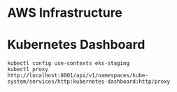 # AWS Infrastructure

# Kubernetes Dashboard
```
kubectl config use-contexts eks-staging
kubectl proxy
http://localhost:8001/api/v1/namespaces/kube-system/services/http:kubernetes-dashboard:http/proxy
```
